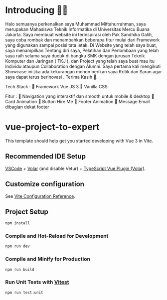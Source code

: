 # Introducing 👋👋 

Halo semuanya perkenalkan saya Muhammad Miftahurrahman, saya merupakan Mahasiswa Teknik Informatika di Universitas Mercu Buana Jakarta.
Saya membuat website ini terinspirasi oleh Pak Sandhika Galih, saya coba rombak dan menambahkan beberapa fitur mulai dari Framework yang digunakan 
sampai posisi tata letak.
Di Website yang telah saya buat, saya menampilkan Tentang diri saya, Pelatihan dan Perlombaan yang telah saya raih selama saya duduk di bangku
SMK dengan jurusan Teknik Komputer dan Jaringan ( TKJ ), dan Project yang telah saya buat mau itu Individu ataupun Collaboration dengan Alumni.
Saya pertama kali mengikuti Showcase ini jika ada kekurangan mohon berikan saya Kritik dan Saran agar saya dapat terus berinovasi .
Terima Kasih 🙏.

Tech Stack :
  🌟 Framework Vue JS 3
  🌟 Vanilla CSS

Fitur :
  📍 Navigation yang interaktif dan smooth untuk mobile & desktop
  📍 Card Animation
  📍 Button Hire Me
  📍 Footer Animation
  📍 Message Email dibagian dekat footer


# vue-project-to-expert

This template should help get you started developing with Vue 3 in Vite.

## Recommended IDE Setup

[VSCode](https://code.visualstudio.com/) + [Volar](https://marketplace.visualstudio.com/items?itemName=Vue.volar) (and disable Vetur) + [TypeScript Vue Plugin (Volar)](https://marketplace.visualstudio.com/items?itemName=Vue.vscode-typescript-vue-plugin).

## Customize configuration

See [Vite Configuration Reference](https://vitejs.dev/config/).

## Project Setup

```sh
npm install
```

### Compile and Hot-Reload for Development

```sh
npm run dev
```

### Compile and Minify for Production

```sh
npm run build
```

### Run Unit Tests with [Vitest](https://vitest.dev/)

```sh
npm run test:unit
```
